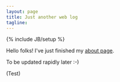 ```yaml
---
layout: page
title: Just another web log
tagline:
---
```

{% include JB/setup %}

<link rel="stylesheet" type="text/css" href="/assets/css/index.css" />

Hello folks! I've just finished my [about page](pages/about.html).

To be updated rapidly later :-)

(Test)